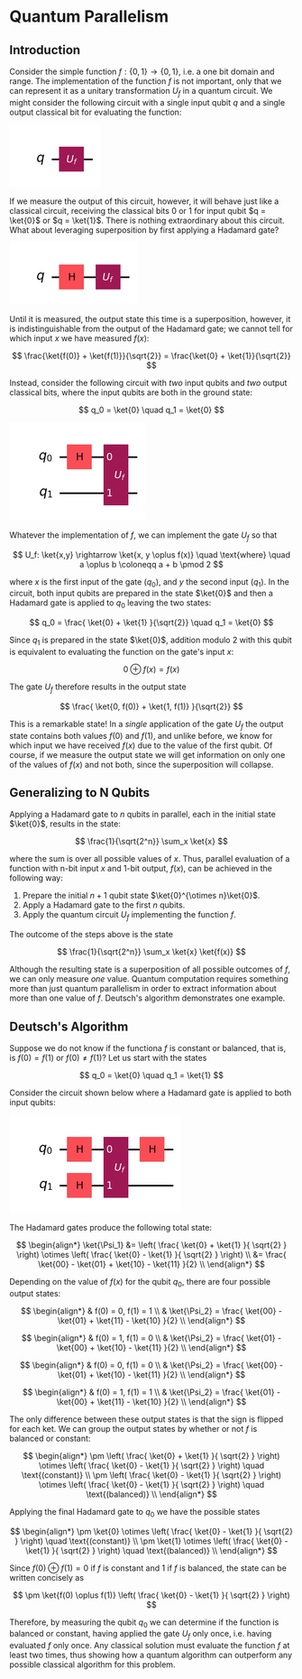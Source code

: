 # Quantum Parallelism

## Introduction
Consider the simple function $f: \{0,1\} \rightarrow \{0,1\}$, i.e. a one bit domain and range. The implementation of the function $f$ is not important, only that we can represent it as a unitary transformation $U_f$ in a quantum circuit. We might consider the following circuit with a single input qubit $q$ and a single output classical bit for evaluating the function:

![Naive Circuit](/img/quantum_computation/parallelism/naive_circuit.png)

If we measure the output of this circuit, however, it will behave just like a classical circuit, receiving the classical bits 0 or 1 for input qubit $q = \ket{0}$ or $q = \ket{1}$. There is nothing extraordinary about this circuit. What about leveraging superposition by first applying a Hadamard gate?

![Naive Circuit](/img/quantum_computation/parallelism/naive_circuit_2.png)

Until it is measured, the output state this time is a superposition, however, it is indistinguishable from the output of the Hadamard gate; we cannot tell for which input $x$ we have measured $f(x)$:

$$
    \frac{\ket{f(0)} + \ket{f(1)}}{\sqrt{2}} = \frac{\ket{0} + \ket{1}}{\sqrt{2}}
$$

Instead, consider the following circuit with _two_ input qubits and _two_ output classical bits, where the input qubits are both in the ground state:

$$
    q_0 = \ket{0} \quad q_1 = \ket{0}
$$

![Correct Circuit](/img/quantum_computation/parallelism/correct_circuit.png)

Whatever the implementation of $f$, we can implement the gate $U_f$ so that 

$$
    U_f: \ket{x,y} \rightarrow \ket{x, y \oplus f(x)} \quad \text{where} \quad a \oplus b \coloneqq a + b \pmod 2
$$

where $x$ is the first input of the gate ($q_0$), and $y$ the second input ($q_1$). In the circuit, both input qubits are prepared in the state $\ket{0}$ and then a Hadamard gate is applied to $q_0$ leaving the two states:

$$
    q_0 = \frac{ \ket{0} + \ket{1} }{\sqrt{2}} \quad q_1 = \ket{0}
$$

Since $q_1$ is prepared in the state $\ket{0}$, addition modulo 2 with this qubit is equivalent to evaluating the function on the gate's input $x$:

$$
    0 \oplus f(x) = f(x)
$$

The gate $U_f$ therefore results in the output state

$$
    \frac{ \ket{0, f(0)} + \ket{1, f(1)} }{\sqrt{2}}
$$

This is a remarkable state! In a _single_ application of the gate $U_f$ the output state contains both values $f(0)$ and $f(1)$, and unlike before, we know for which input we have received $f(x)$ due to the value of the first qubit. Of course, if we measure the output state we will get information on only one of the values of $f(x)$ and not both, since the superposition will collapse.

## Generalizing to N Qubits
Applying a Hadamard gate to $n$ qubits in parallel, each in the initial state $\ket{0}$, results in the state:

$$
    \frac{1}{\sqrt{2^n}} \sum_x \ket{x}
$$

where the sum is over all possible values of $x$. Thus, parallel evaluation of a function with n-bit input $x$ and 1-bit output, $f(x)$, can be achieved in the following way:

1. Prepare the initial $n+1$ qubit state $\ket{0}^{\otimes n}\ket{0}$.
2. Apply a Hadamard gate to the first $n$ qubits.
3. Apply the quantum circuit $U_f$ implementing the function $f$.

The outcome of the steps above is the state

$$
    \frac{1}{\sqrt{2^n}} \sum_x \ket{x} \ket{f(x)}
$$

Although the resulting state is a superposition of all possible outcomes of $f$, we can only measure _one_ value. Quantum computation requires something more than just quantum parallelism in order to extract information about more than one value of $f$. Deutsch's algorithm demonstrates one example.

## Deutsch's Algorithm
Suppose we do not know if the functiona $f$ is constant or balanced, that is, is $f(0) = f(1)$ or $f(0) \ne f(1)$? Let us start with the states

$$
    q_0 = \ket{0} \quad q_1 = \ket{1}
$$

Consider the circuit shown below where a Hadamard gate is applied to both input qubits:

![Deutsch](/img/quantum_computation/parallelism/deutsch.png)

The Hadamard gates produce the following total state:

$$
    \begin{align*}
        \ket{\Psi_1} &= \left( \frac{ \ket{0} + \ket{1} }{ \sqrt{2} } \right) \otimes \left( \frac{ \ket{0} - \ket{1} }{ \sqrt{2} } \right) \\
        &= \frac{ \ket{00} - \ket{01} + \ket{10} - \ket{11} }{2} \\
    \end{align*}
$$

Depending on the value of $f(x)$ for the qubit $q_0$, there are four possible output states:

$$
    \begin{align*}
        & f(0) = 0, f(1) = 1 \\
        & \ket{\Psi_2} = \frac{ \ket{00} - \ket{01} + \ket{11} - \ket{10} }{2} \\
    \end{align*}
$$

$$
    \begin{align*}
        & f(0) = 1, f(1) = 0 \\
        & \ket{\Psi_2} = \frac{ \ket{01} - \ket{00} + \ket{10} - \ket{11} }{2} \\
    \end{align*}
$$

$$
    \begin{align*}
        & f(0) = 0, f(1) = 0 \\
        & \ket{\Psi_2} = \frac{ \ket{00} - \ket{01} + \ket{10} - \ket{11} }{2} \\
    \end{align*}
$$

$$
    \begin{align*}
        & f(0) = 1, f(1) = 1 \\
        & \ket{\Psi_2} = \frac{ \ket{01} - \ket{00} + \ket{11} - \ket{10} }{2} \\
    \end{align*}
$$

The only difference between these output states is that the sign is flipped for each ket. We can group the output states by whether or not $f$ is balanced or constant:

$$
    \begin{align*}
        \pm \left( \frac{ \ket{0} + \ket{1} }{ \sqrt{2} } \right) \otimes \left( \frac{ \ket{0} - \ket{1} }{ \sqrt{2} } \right) \quad \text{(constant)} \\
        \pm \left( \frac{ \ket{0} - \ket{1} }{ \sqrt{2} } \right) \otimes \left( \frac{ \ket{0} - \ket{1} }{ \sqrt{2} } \right) \quad \text{(balanced)} \\
    \end{align*}
$$

Applying the final Hadamard gate to $q_0$ we have the possible states

$$
    \begin{align*}
        \pm \ket{0} \otimes \left( \frac{ \ket{0} - \ket{1} }{ \sqrt{2} } \right) \quad \text{(constant)} \\
        \pm \ket{1} \otimes \left( \frac{ \ket{0} - \ket{1} }{ \sqrt{2} } \right) \quad \text{(balanced)} \\
    \end{align*}
$$

Since $f(0) \oplus f(1) = 0$ if $f$ is constant and 1 if $f$ is balanced, the state can be written concisely as

$$
    \pm \ket{f(0) \oplus f(1)} \left( \frac{ \ket{0} - \ket{1} }{ \sqrt{2} } \right)
$$

Therefore, by measuring the qubit $q_0$ we can determine if the function is balanced or constant, having applied the gate $U_f$ only once, i.e. having evaluated $f$ only once. Any classical solution must evaluate the function $f$ at least two times, thus showing how a quantum algorithm can outperform any possible classical algorithm for this problem.
